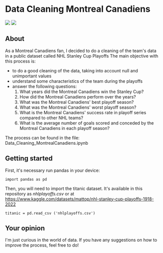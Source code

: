 # Data Cleaning Montreal Canadiens
<img src='https://media.d3.nhle.com/image/private/t_ratio16_9-size50/v1698081035/prd/assets/canadiens/assets/3067_Canadiens_com_23-24_05_1920x1080_rouge.jpg'>
<img  src='https://img.shields.io/badge/Colab-F9AB00?style=for-the-badge&logo=googlecolab&color=525252'>

## About 

As a Montreal Canadiens fan, I decided to do a cleaning of the team's data in a public dataset called NHL Stanley Cup Playoffs
The main objective with this process is:
* to do a good cleaning of the data, taking into account null and unimportant values <br />
* understand some characteristics of the team during the playoffs
* answer the following questions:
    1. What years did the Montreal Canadiens win the Stanley Cup?
    2. How did the Montreal Canadiens perform over the years?  
    3. What was the Montreal Canadiens' best playoff season?
    4. What was the Montreal Canadiens' worst playoff season?
    5. What is the Montreal Canadiens' success rate in playoff series compared to other NHL teams?
    6. What is the average number of goals scored and conceded by the Montreal Canadiens in each playoff season?

The process can be found in the file: Data_Cleaning_MontrealCanadiens.ipynb

## Getting started
First, it's necessary run pandas in your device:
```
import pandas as pd
```
Then, you will need to import the titanic dataset. It's available in this repository as _nhlplayoffs.csv_ or at https://www.kaggle.com/datasets/mattop/nhl-stanley-cup-playoffs-1918-2022
```
titanic = pd.read_csv ('nhlplayoffs.csv')
```

## Your opinion
I'm just curious in the world of data. If you have any suggestions on how to improve the process, feel free to do!
